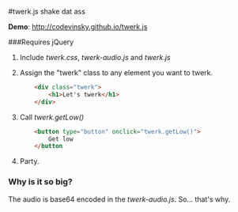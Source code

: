 #twerk.js
shake dat ass

**Demo**: http://codevinsky.github.io/twerk.js

###Requires jQuery

1. Include *twerk.css*, *twerk-audio.js* and *twerk.js* 

2. Assign the "twerk" class to any element you want to twerk.

	``` html
		<div class="twerk">
			<h1>Let's twerk</h1>
		</div>
	```

3. Call *twerk.getLow()*

	``` html
		<button type="button" onclick="twerk.getLow()"> 
			Get low
		</button
	``` 

4. Party.

### Why is it so big?
The audio is base64 encoded in the *twerk-audio.js*. So… that's why.
